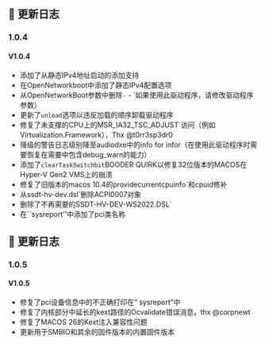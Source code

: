 ## 📅 更新日志
### 1.0.4
#### V1.0.4
 - 添加了从静态IPv4地址启动的添加支持
 - 在OpenNetworkboot中添加了静态IPv4配置选项
 - 从OpenNetworkBoot参数中删除` - ` - `如果使用此驱动程序，请修改驱动程序参数）
 - 更新了`unload`选项以违反加载的顺序卸载驱动程序
 - 修复了未支撑的CPU上的MSR_IA32_TSC_ADJUST`访问（例如Virtualization.Framework），Thx @t0rr3sp3dr0
 - 降级的警告日志级别降至audiodxe中的info for infor（在使用此驱动程序时需要恢复在需要中包含debug_warn的能力）
 - 添加了`clearTaskSwitchbit`BOODER QUIRK以修复32位版本的MACOS在Hyper-V Gen2 VMS上的崩溃
 - 修复了旧版本的macos 10.4的providecurrentcpuinfo`和cpuid修补
 - 从ssdt-hv-dev.dsl`删除ACPI0007对象
 - 删除了不再需要的SSDT-HV-DEV-WS2022.DSL`
 - 在``sysreport''中添加了pci类名称
## 📅 更新日志
### 1.0.5
#### V1.0.5
 - 修复了pci设备信息中的不正确打印在“ sysreport”中
 - 修复了内核部分中延长的kext路径的Ocvalidate错误消息，thx @corpnewt
 - 修复了MACOS 26的Kext注入兼容性问题
 - 更新用于SMBIO和其余的固件版本的内置固件版本
